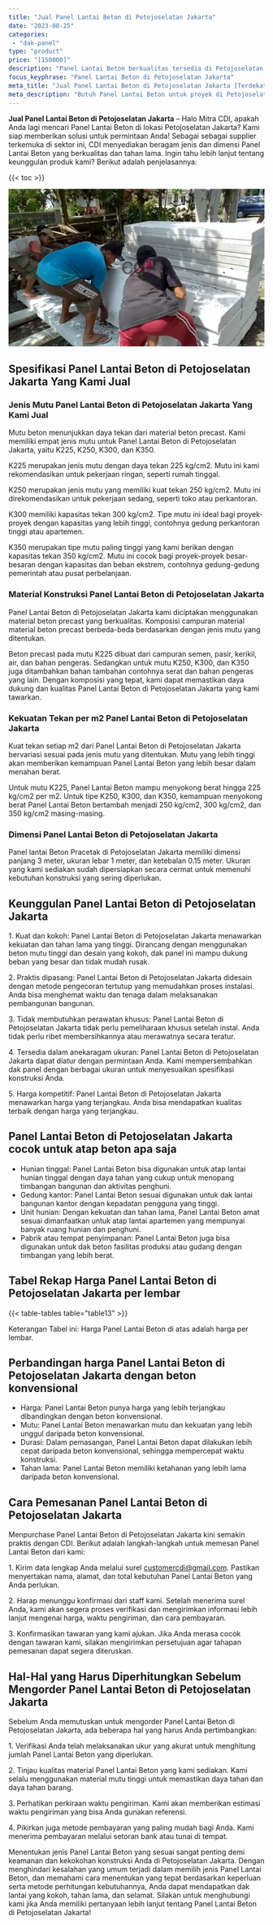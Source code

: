 ```yaml
---
title: "Jual Panel Lantai Beton di Petojoselatan Jakarta"
date: "2023-08-25"
categories:
 - "dak-panel"
type: "product"
price: "[150000]"
description: "Panel Lantai Beton berkualitas tersedia di Petojoselatan Jakarta. Solusi ideal untuk proyek konstruksi dengan kualitas unggul, Panel Lantai Beton memberikan ketahanan optimal untuk proyek pembangunan. Hubungi kami sekarang."
focus_keyphrase: "Panel Lantai Beton di Petojoselatan Jakarta"
meta_title: "Jual Panel Lantai Beton di Petojoselatan Jakarta [Terdekat] - CDI"
meta_description: "Butuh Panel Lantai Beton untuk proyek di Petojoselatan Jakarta?. Kami menyediakan Panel Lantai Beton premium untuk proyek konstruksi. Penawaran spesial hanya di sini."
---
```


**Jual Panel Lantai Beton di Petojoselatan Jakarta** – Halo Mitra CDI, apakah Anda lagi mencari Panel Lantai Beton di lokasi Petojoselatan Jakarta? Kami siap memberikan solusi untuk permintaan Anda! Sebagai sebagai supplier terkemuka di sektor ini, CDI menyediakan beragam jenis dan dimensi Panel Lantai Beton yang berkualitas dan tahan lama. Ingin tahu lebih lanjut tentang keunggulan produk kami? Berikut adalah penjelasannya:

{{< toc >}}

![Jual Panel Lantai Beton di Petojoselatan Jakarta](/images/dak-panel/dak-panel-19.jpg)

## Spesifikasi Panel Lantai Beton di Petojoselatan Jakarta Yang Kami Jual

### Jenis Mutu Panel Lantai Beton di Petojoselatan Jakarta Yang Kami Jual

Mutu beton menunjukkan daya tekan dari material beton precast. Kami memiliki empat jenis mutu untuk Panel Lantai Beton di Petojoselatan Jakarta, yaitu K225, K250, K300, dan K350.

K225 merupakan jenis mutu dengan daya tekan 225 kg/cm2. Mutu ini kami rekomendasikan untuk pekerjaan ringan, seperti rumah tinggal.

K250 merupakan jenis mutu yang memiliki kuat tekan 250 kg/cm2. Mutu ini direkomendasikan untuk pekerjaan sedang, seperti toko atau perkantoran.

K300 memiliki kapasitas tekan 300 kg/cm2. Tipe mutu ini ideal bagi proyek-proyek dengan kapasitas yang lebih tinggi, contohnya gedung perkantoran tinggi atau apartemen.

K350 merupakan tipe mutu paling tinggi yang kami berikan dengan kapasitas tekan 350 kg/cm2. Mutu ini cocok bagi proyek-proyek besar-besaran dengan kapasitas dan beban ekstrem, contohnya gedung-gedung pemerintah atau pusat perbelanjaan.

### Material Konstruksi Panel Lantai Beton di Petojoselatan Jakarta

Panel Lantai Beton di Petojoselatan Jakarta kami diciptakan menggunakan material beton precast yang berkualitas. Komposisi campuran material material beton precast berbeda-beda berdasarkan dengan jenis mutu yang ditentukan.

Beton precast pada mutu K225 dibuat dari campuran semen, pasir, kerikil, air, dan bahan pengeras. Sedangkan untuk mutu K250, K300, dan K350 juga ditambahkan bahan tambahan contohnya serat dan bahan pengeras yang lain. Dengan komposisi yang tepat, kami dapat memastikan daya dukung dan kualitas Panel Lantai Beton di Petojoselatan Jakarta yang kami tawarkan.

### Kekuatan Tekan per m2 Panel Lantai Beton di Petojoselatan Jakarta

Kuat tekan setiap m2 dari Panel Lantai Beton di Petojoselatan Jakarta bervariasi sesuai pada jenis mutu yang ditentukan. Mutu yang lebih tinggi akan memberikan kemampuan Panel Lantai Beton yang lebih besar dalam menahan berat.

Untuk mutu K225, Panel Lantai Beton mampu menyokong berat hingga 225 kg/cm2 per m2. Untuk tipe K250, K300, dan K350, kemampuan menyokong berat Panel Lantai Beton bertambah menjadi 250 kg/cm2, 300 kg/cm2, dan 350 kg/cm2 masing-masing.

### Dimensi Panel Lantai Beton di Petojoselatan Jakarta

Panel lantai Beton Pracetak di Petojoselatan Jakarta memiliki dimensi panjang 3 meter, ukuran lebar 1 meter, dan ketebalan 0.15 meter. Ukuran yang kami sediakan sudah dipersiapkan secara cermat untuk memenuhi kebutuhan konstruksi yang sering diperlukan.

## Keunggulan Panel Lantai Beton di Petojoselatan Jakarta

1\.  Kuat dan kokoh: Panel Lantai Beton di Petojoselatan Jakarta menawarkan kekuatan dan tahan lama yang tinggi. Dirancang dengan menggunakan beton mutu tinggi dan desain yang kokoh, dak panel ini mampu dukung beban yang besar dan tidak mudah rusak.

2\.  Praktis dipasang: Panel Lantai Beton di Petojoselatan Jakarta didesain dengan metode pengecoran tertutup yang memudahkan proses instalasi. Anda bisa menghemat waktu dan tenaga dalam melaksanakan pembangunan bangunan.

3\.  Tidak membutuhkan perawatan khusus: Panel Lantai Beton di Petojoselatan Jakarta tidak perlu pemeliharaan khusus setelah instal. Anda tidak perlu ribet membersihkannya atau merawatnya secara teratur.

4\.  Tersedia dalam anekaragam ukuran: Panel Lantai Beton di Petojoselatan Jakarta dapat diatur dengan permintaan Anda. Kami mempersembahkan dak panel dengan berbagai ukuran untuk menyesuaikan spesifikasi konstruksi Anda.

5\.  Harga kompetitif: Panel Lantai Beton di Petojoselatan Jakarta menawarkan harga yang terjangkau. Anda bisa mendapatkan kualitas terbaik dengan harga yang terjangkau.

## Panel Lantai Beton di Petojoselatan Jakarta cocok untuk atap beton apa saja

*   Hunian tinggal: Panel Lantai Beton bisa digunakan untuk atap lantai hunian tinggal dengan daya tahan yang cukup untuk menopang timbangan bangunan dan aktivitas penghuni.
*   Gedung kantor: Panel Lantai Beton sesuai digunakan untuk dak lantai bangunan kantor dengan kepadatan pengguna yang tinggi.
*   Unit hunian: Dengan kekuatan dan tahan lama, Panel Lantai Beton amat sesuai dimanfaatkan untuk atap lantai apartemen yang mempunyai banyak ruang hunian dan penghuni.
*   Pabrik atau tempat penyimpanan: Panel Lantai Beton juga bisa digunakan untuk dak beton fasilitas produksi atau gudang dengan timbangan yang lebih berat.

## Tabel Rekap Harga Panel Lantai Beton di Petojoselatan Jakarta per lembar

{{< table-tables table="table13" >}}

Keterangan Tabel ini: Harga Panel Lantai Beton di atas adalah harga per lembar.

## Perbandingan harga Panel Lantai Beton di Petojoselatan Jakarta dengan beton konvensional

*   Harga: Panel Lantai Beton punya harga yang lebih terjangkau dibandingkan dengan beton konvensional.
*   Mutu: Panel Lantai Beton menawarkan mutu dan kekuatan yang lebih unggul daripada beton konvensional.
*   Durasi: Dalam pemasangan, Panel Lantai Beton dapat dilakukan lebih cepat daripada beton konvensional, sehingga mempercepat waktu konstruksi.
*   Tahan lama: Panel Lantai Beton memiliki ketahanan yang lebih lama daripada beton konvensional.

## Cara Pemesanan Panel Lantai Beton di Petojoselatan Jakarta

Menpurchase Panel Lantai Beton di Petojoselatan Jakarta kini semakin praktis dengan CDI. Berikut adalah langkah-langkah untuk memesan Panel Lantai Beton dari kami:

1\.  Kirim data lengkap Anda melalui surel customercdi@gmail.com. Pastikan menyertakan nama, alamat, dan total kebutuhan Panel Lantai Beton yang Anda perlukan.

2\.  Harap menunggu konfirmasi dari staff kami. Setelah menerima surel Anda, kami akan segera proses verifikasi dan mengirimkan informasi lebih lanjut mengenai harga, waktu pengiriman, dan cara pembayaran.

3\.  Konfirmasikan tawaran yang kami ajukan. Jika Anda merasa cocok dengan tawaran kami, silakan mengirimkan persetujuan agar tahapan pemesanan dapat segera diteruskan.

## Hal-Hal yang Harus Diperhitungkan Sebelum Mengorder Panel Lantai Beton di Petojoselatan Jakarta

Sebelum Anda memutuskan untuk mengorder Panel Lantai Beton di Petojoselatan Jakarta, ada beberapa hal yang harus Anda pertimbangkan:

1\.  Verifikasi Anda telah melaksanakan ukur yang akurat untuk menghitung jumlah Panel Lantai Beton yang diperlukan.

2\.  Tinjau kualitas material Panel Lantai Beton yang kami sediakan. Kami selalu menggunakan material mutu tinggi untuk memastikan daya tahan dan daya tahan barang.

3\.  Perhatikan perkiraan waktu pengiriman. Kami akan memberikan estimasi waktu pengiriman yang bisa Anda gunakan referensi.

4\.  Pikirkan juga metode pembayaran yang paling mudah bagi Anda. Kami menerima pembayaran melalui setoran bank atau tunai di tempat.

Menentukan jenis Panel Lantai Beton yang sesuai sangat penting demi keamanan dan kekokohan konstruksi Anda di Petojoselatan Jakarta. Dengan menghindari kesalahan yang umum terjadi dalam memilih jenis Panel Lantai Beton, dan memahami cara menentukan yang tepat berdasarkan keperluan serta metode perhitungan kebutuhannya, Anda dapat mendapatkan dak lantai yang kokoh, tahan lama, dan selamat. Silakan untuk menghubungi kami jika Anda memiliki pertanyaan lebih lanjut tentang Panel Lantai Beton di Petojoselatan Jakarta!